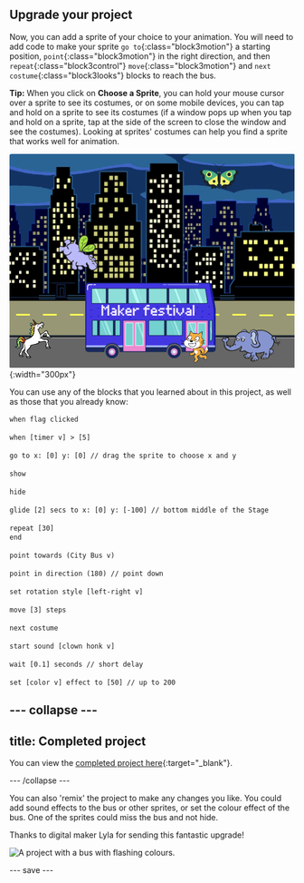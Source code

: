 ## Upgrade your project

Now, you can add a sprite of your choice to your animation. You will need to add code to make your sprite `go to`{:class="block3motion"} a starting position, `point`{:class="block3motion"} in the right direction, and then `repeat`{:class="block3control"} `move`{:class="block3motion"} and `next costume`{:class="block3looks"} blocks to reach the bus.

**Tip:** When you click on **Choose a Sprite**, you can hold your mouse cursor over a sprite to see its costumes, or on some mobile devices, you can tap and hold on a sprite to see its costumes (if a window pops up when you tap and hold on a sprite, tap at the side of the screen to close the window and see the costumes). Looking at sprites' costumes can help you find a sprite that works well for animation.

![Other sprites moving towards a bus with "Maker Festival" text.](images/bus-upgrade.png){:width="300px"}

You can use any of the blocks that you learned about in this project, as well as those that you already know:

```blocks3
when flag clicked

when [timer v] > [5]

go to x: [0] y: [0] // drag the sprite to choose x and y

show

hide

glide [2] secs to x: [0] y: [-100] // bottom middle of the Stage

repeat [30]
end

point towards (City Bus v)

point in direction (180) // point down

set rotation style [left-right v]

move [3] steps

next costume

start sound [clown honk v]

wait [0.1] seconds // short delay

set [color v] effect to [50] // up to 200
```

--- collapse ---
---
title: Completed project
---

You can view the [completed project here](https://scratch.mit.edu/projects/724160134/){:target="_blank"}.

--- /collapse ---

You can also 'remix' the project to make any changes you like. You could add sound effects to the bus or other sprites, or set the colour effect of the bus. One of the sprites could miss the bus and not hide.

Thanks to digital maker Lyla for sending this fantastic upgrade!

![A project with a bus with flashing colours.](images/Lyla-bus.gif)

--- save ---
